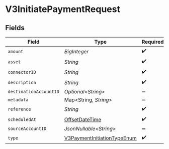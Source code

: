 # V3InitiatePaymentRequest


## Fields

| Field                                                                                     | Type                                                                                      | Required                                                                                  | Description                                                                               |
| ----------------------------------------------------------------------------------------- | ----------------------------------------------------------------------------------------- | ----------------------------------------------------------------------------------------- | ----------------------------------------------------------------------------------------- |
| `amount`                                                                                  | *BigInteger*                                                                              | :heavy_check_mark:                                                                        | N/A                                                                                       |
| `asset`                                                                                   | *String*                                                                                  | :heavy_check_mark:                                                                        | N/A                                                                                       |
| `connectorID`                                                                             | *String*                                                                                  | :heavy_check_mark:                                                                        | N/A                                                                                       |
| `description`                                                                             | *String*                                                                                  | :heavy_check_mark:                                                                        | N/A                                                                                       |
| `destinationAccountID`                                                                    | *Optional\<String>*                                                                       | :heavy_minus_sign:                                                                        | N/A                                                                                       |
| `metadata`                                                                                | Map\<String, *String*>                                                                    | :heavy_minus_sign:                                                                        | N/A                                                                                       |
| `reference`                                                                               | *String*                                                                                  | :heavy_check_mark:                                                                        | N/A                                                                                       |
| `scheduledAt`                                                                             | [OffsetDateTime](https://docs.oracle.com/javase/8/docs/api/java/time/OffsetDateTime.html) | :heavy_check_mark:                                                                        | N/A                                                                                       |
| `sourceAccountID`                                                                         | *JsonNullable\<String>*                                                                   | :heavy_minus_sign:                                                                        | N/A                                                                                       |
| `type`                                                                                    | [V3PaymentInitiationTypeEnum](../../models/shared/V3PaymentInitiationTypeEnum.md)         | :heavy_check_mark:                                                                        | N/A                                                                                       |